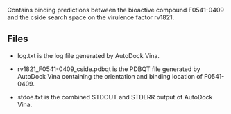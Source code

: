 Contains binding predictions between the bioactive compound F0541-0409 and the cside search space on the virulence factor rv1821.

## Files

- log.txt is the log file generated by AutoDock Vina.

- rv1821_F0541-0409_cside.pdbqt is the PDBQT file generated by AutoDock Vina containing the orientation and binding location of F0541-0409.

- stdoe.txt is the combined STDOUT and STDERR output of AutoDock Vina.

